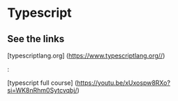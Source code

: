 # Typescript

## See the links

[typescriptlang.org] (<https://www.typescriptlang.org//>)

:

[typescript full course] (<https://youtu.be/xUxospw8RXo?si=WK8nRhm0Sytcvqbj/>)
